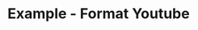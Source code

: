 ---
date:  ""
type: "course"
draft: false
title: "Example - Format Youtube"
terms: []
weight : 5
module:
    parted: 1
    layout: ""
    strain: "material"
format:
    model: "youtube"
    cover: "cover.jpg"
    anima: ""
    theme: ""
source:
    data: "WJYF8Osd8XY"
parted:
    tutor:
        lead: ""
        desc: ""
        data: 
        - name: ""
          mail: ""
          tele: ""
metadata:
    index: false
    thumb: "cover.jpg"
    author: ""
language:
    id: ""
    en: ""
description: "Lorem ipsum dolor sit amet, consectetur adipiscing elit. Etiam aliquam libero et magna suscipit vestibulum. Suspendisse condimentum ipsum vel mi luctus, nec ornare est porttitor."
---